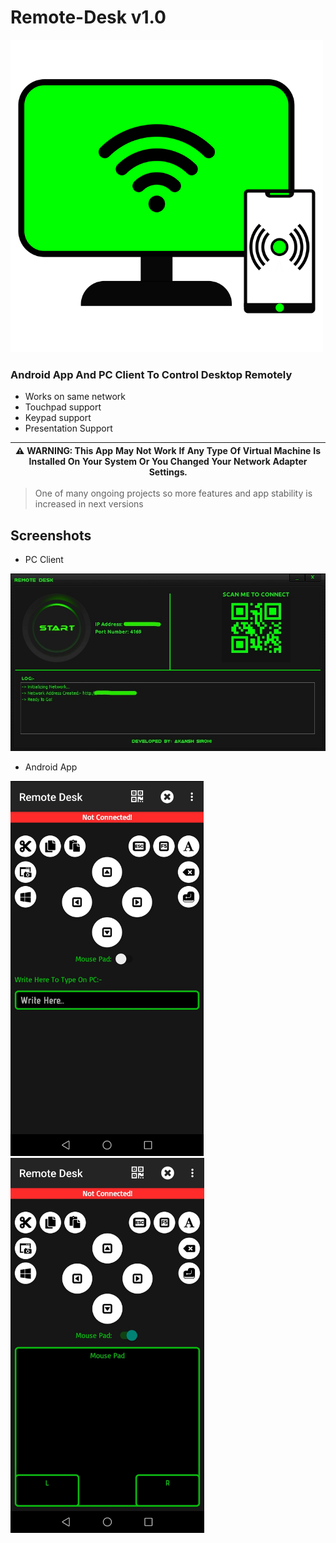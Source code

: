 # Remote-Desk  v1.0

<img src="images/RemoteDeskLogo.png?raw=true" alt="Client" width="500">

### Android App And PC Client To Control Desktop Remotely

- Works on same network
- Touchpad support
- Keypad support
- Presentation Support

| :warning: **WARNING: This App May Not Work If Any Type Of Virtual Machine Is Installed On Your System Or You Changed Your Network Adapter Settings.** |
| --- |

> One of many ongoing projects so more features and app stability is increased in next versions

## Screenshots

- PC Client

<img src="images/Client.jpg?raw=true" alt="Client">

- Android App

<img src="images/App1.jpg?raw=true" alt="Client" height="600"> <img src="images/App2.jpg?raw=true" alt="Client" height="600">
